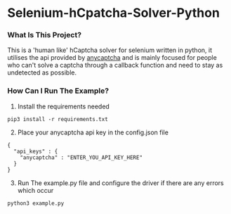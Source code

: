 # Selenium-hCpatcha-Solver-Python

### What Is This Project?
This is a 'human like' hCaptcha solver for selenium written in python, it utilises the api provided by [anycaptcha](https://anycaptcha.com/) and is mainly focused for people who can't solve a captcha through a callback function and need to stay as undetected as possible.

### How Can I Run The Example?
1. Install the requirements needed
```vim
pip3 install -r requirements.txt 
```

2. Place your anycaptcha api key in the config.json file
```vim
{
  "api_keys" : {
    "anycaptcha" : "ENTER_YOU_API_KEY_HERE"
  }
}
```

3. Run The example.py file and configure the driver if there are any errors which occur
```vim
python3 example.py
```
